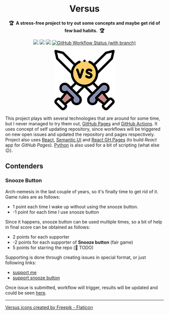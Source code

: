 <h1 align="center">
    Versus
    <br>
</h1>

<p align="center">
    <strong>🏆&nbsp; A stress-free project to try out some concepts and maybe get rid of few bad habits. &nbsp;🏆 </strong>
</p>

<p align="center">
    <a href="#"><img src="https://bit.ly/3H6mDys"></a>
    <a href="#"><img src="https://img.shields.io/badge/contenders-1-red.svg"></a>
    <a href="#"><img src="https://img.shields.io/badge/contributions-welcome-green.svg"></a> 
    <a href="#"><img alt="GitHub Workflow Status (with branch)" src="https://img.shields.io/github/actions/workflow/status/stkeky/versus/deploy.yml?branch=master"></a> 
</p>

<p align="center">
  <img height="192px" src="versus-app/public/logo192.png">
</p>

This project plays with several technologies that are around for some time, but I never managed to try them out, [GitHub Pages](https://pages.github.com/) and [GitHub Actions](https://github.com/features/actions).
It uses concept of self updating repository, since workflows will be triggered on new open issues and updated the repository and pages respectively.
Project also uses [React](https://reactjs.org/), [Semantic UI](https://react.semantic-ui.com/) and [React GH Pages](https://github.com/gitname/react-gh-pages) (to build _React_ app for _GitHub Pages_). 
[Python](https://www.python.org/) is also used for a bit of scripting (what else 😉).


## Contenders

### Snooze Button

Arch-nemesis in the last couple of years, so it's finally time to get rid of it. Game rules are as follows:
- 1 point each time I wake up without using the snooze button.
- -1 point for each time I use snooze button

Since it happens, snooze button can be used multiple times, so a bit of help in final score can be obtained as follows:
- 2 points for each supporter
- -2 points for each supporter of **Snooze button** (fair game)
- 5 points for starring the repo (🔧 TODO)

Supporting is done through creating issues in special format, or just following links:
- [support me](https://github.com/stkeky/versus/issues/new?title=vs1%7Cstkeky&body=%3C%21--%20Please%20leave%20a%20comment%20and%20click%20the%20%27Submit%20new%20issue%27.%20--%3E)
- [support snooze button](https://github.com/stkeky/versus/issues/new?title=vs1%7Csnooze&body=%3C%21--%20Please%20leave%20a%20comment%20and%20click%20the%20%27Submit%20new%20issue%27.%20--%3E)

Once issue is submitted, workflow will trigger, results will be updated and could be seen
[here](https://stkeky.github.io/versus/snooze).


---

<a href="https://www.flaticon.com/free-icons/versus" title="versus icons">Versus icons created by Freepik - Flaticon</a>
